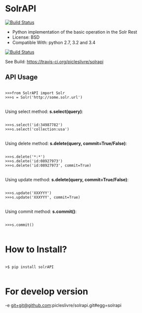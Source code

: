 SolrAPI
========
[![Build Status](https://secure.travis-ci.org/scieloorg/solrapi.png?branch=master)](https://travis-ci.org/scieloorg/solrapi)

* Python implementation of the basic operation in the Solr Rest
* License: BSD
* Compatible With: python 2.7, 3.2 and 3.4

[![Build Status](https://travis-ci.org/picleslivre/solrapi.svg)](https://travis-ci.org/picleslivre/solrapi)

See Build: https://travis-ci.org/picleslivre/solrapi

API Usage
---------

<pre>
<code>
>>>from SolrAPI import Solr
>>>s = Solr('http://some.solr.url')
</code>
</pre>

Using select method: <b>s.select(query)</b>:
<pre>
<code>
>>>s.select('id:34987782')
>>>s.select('collection:usa')
</code>
</pre>

Using delete method: <b>s.delete(query, commit=True/False)</b>:
<pre>
<code>
>>>s.delete('*:*')
>>>s.delete('id:08927973')
>>>s.delete('id:08927973', commit=True)
</code>
</pre>

Using update method: <b>s.delete(query, commit=True/False)</b>:
<pre>
<code>
>>>s.update('<doc><add><field name="id">XXX</field><field name="field_name">YYY</field></add></doc>')
>>>s.update('<doc><add><field name="id">XXX</field><field name="field_name">YYY</field></add></doc>', commit=True)
</code>
</pre>

Using commit method: <b>s.commit()</b>:
<pre>
<code>
>>>s.commit()
</code>
</pre>

How to Install?
=================
<pre>
<code>
>$ pip install solrAPI
</code>
</pre>

For develop version
====================

-e git+git@github.com:picleslivre/solrapi.git#egg=solrapi
